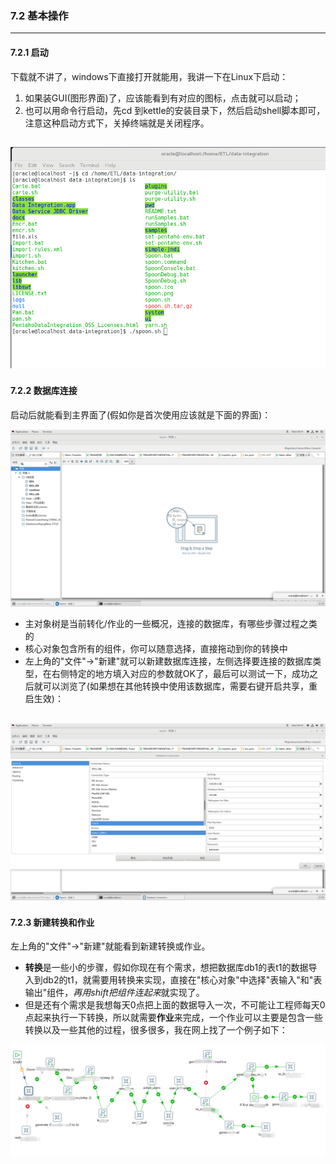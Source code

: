 ### 7.2 基本操作
---
#### 7.2.1 启动
下载就不讲了，windows下直接打开就能用，我讲一下在Linux下启动：
1. 如果装GUI(图形界面)了，应该能看到有对应的图标，点击就可以启动；
2. 也可以用命令行启动，先cd 到kettle的安装目录下，然后启动shell脚本即可，注意这种启动方式下，关掉终端就是关闭程序。

![启动](https://github.com/397179459/APEX_FA/blob/master/img/7.kettle/21.PNG)
---
#### 7.2.2 数据库连接
启动后就能看到主界面了(假如你是首次使用应该就是下面的界面)：

![](https://github.com/397179459/APEX_FA/blob/master/img/7.kettle/22.PNG)
* 主对象树是当前转化/作业的一些概况，连接的数据库，有哪些步骤过程之类的
* 核心对象包含所有的组件，你可以随意选择，直接拖动到你的转换中
* 左上角的"文件"->"新建"就可以新建数据库连接，左侧选择要连接的数据库类型，在右侧特定的地方填入对应的参数就OK了，最后可以测试一下，成功之后就可以浏览了(如果想在其他转换中使用该数据库，需要右键开启共享，重启生效)：

![](https://github.com/397179459/APEX_FA/blob/master/img/7.kettle/23.PNG)
---
#### 7.2.3 新建转换和作业
左上角的"文件"->"新建"就能看到新建转换或作业。
* **转换**是一些小的步骤，假如你现在有个需求，想把数据库db1的表t1的数据导入到db2的t1，就需要用转换来实现，直接在"核心对象"中选择"表输入"和"表输出"组件，*再用shift把组件连起来*就实现了。
* 但是还有个需求是我想每天0点把上面的数据导入一次，不可能让工程师每天0点起来执行一下转换，所以就需要**作业**来完成，一个作业可以主要是包含一些转换以及一些其他的过程，很多很多，我在网上找了一个例子如下：

![](https://github.com/397179459/APEX_FA/blob/master/img/7.kettle/eg.jpg)